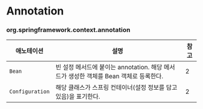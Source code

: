 # Annotation



### org.springframework.context.annotation

| 애노테이션      | 설명                                                         | 참고 |
| --------------- | ------------------------------------------------------------ | ---- |
| `Bean`          | 빈 설정 메서드에 붙이는 annotation. 해당 메서드가 생성한 객체를 Bean 객체로 등록한다. | 2    |
| `Configuration` | 해당 클래스가 스프링 컨테이너(설정 정보를 담고 있음)을 표기한다. | 2    |

